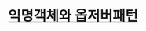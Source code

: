 # [익명객체와 옵저버패턴 ](https://github.com/rudeore333/TIL/tree/master/Kotlin#-%EC%9D%B5%EB%AA%85%EA%B0%9D%EC%B2%B4%EC%99%80-%EC%98%B5%EC%A0%80%EB%B2%84-%ED%8C%A8%ED%84%B4--200823-%EB%A7%8E%EC%9D%B4-%EC%96%B4%EB%A0%B5%EB%8B%A4-%EB%8B%A4%EC%8B%9C-%EC%A0%9C%EB%8C%80%EB%A1%9C-%EC%9D%B4%ED%95%B4%ED%95%98%EA%B3%A0-%EB%84%98%EC%96%B4)
